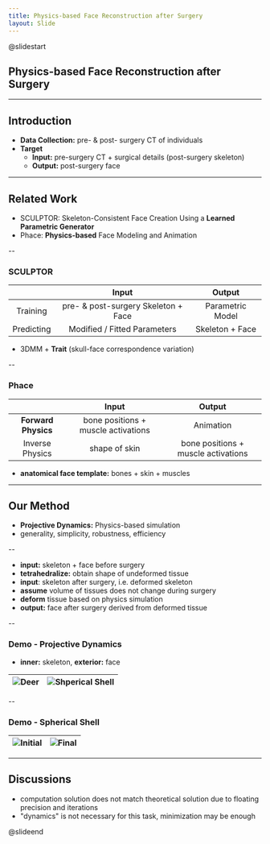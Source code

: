 ```yaml
---
title: Physics-based Face Reconstruction after Surgery
layout: Slide
---
```


@slidestart

## Physics-based Face Reconstruction after Surgery

---

## Introduction

- **Data Collection:** pre- & post- surgery CT of individuals
- **Target**
  - **Input:** pre-surgery CT + surgical details (post-surgery skeleton)
  - **Output:** post-surgery face

---

## Related Work

- SCULPTOR: Skeleton-Consistent Face Creation Using a **Learned Parametric Generator**
- Phace: **Physics-based** Face Modeling and Animation

--

### SCULPTOR

|            |                Input                |      Output      |
| :--------: | :---------------------------------: | :--------------: |
|  Training  | pre- & post-surgery Skeleton + Face | Parametric Model |
| Predicting |    Modified / Fitted Parameters     | Skeleton + Face  |

- 3DMM + **Trait** (skull-face correspondence variation)

--

### Phace

|                     |                Input                |               Output                |
| :-----------------: | :---------------------------------: | :---------------------------------: |
| **Forward Physics** | bone positions + muscle activations |              Animation              |
|   Inverse Physics   |            shape of skin            | bone positions + muscle activations |

- **anatomical face template:** bones + skin + muscles

---

## Our Method

- **Projective Dynamics:** Physics-based simulation
- generality, simplicity, robustness, efficiency

--

- **input:** skeleton + face before surgery
- **tetrahedralize:** obtain shape of undeformed tissue
- **input**: skeleton after surgery, i.e. deformed skeleton
- **assume** volume of tissues does not change during surgery
- **deform** tissue based on physics simulation
- **output:** face after surgery derived from deformed tissue

--

### Demo - Projective Dynamics

- **inner:** skeleton, **exterior:** face

| <img  alt="Deer" src="https://cdn.liblaf.me/image/2023/05/29/2023-05-29-22-16-11.gif" style="max-height: 400px"/> | <img alt="Shperical Shell" src="https://cdn.liblaf.me/image/2023/05/29/2023-05-29-22-16-51.gif" style="max-height: 400px" /> |
| :---------------------------------------------------------------------------------------------------------------: | :--------------------------------------------------------------------------------------------------------------------------: |

--

### Demo - Spherical Shell

| ![Initial](https://cdn.liblaf.me/image/2023/05/29/2023-05-29-22-17-04.png) | ![Final](https://cdn.liblaf.me/image/2023/05/29/2023-05-29-22-17-15.png) |
| :------------------------------------------------------------------------: | :----------------------------------------------------------------------: |

---

## Discussions

- computation solution does not match theoretical solution due to floating precision and iterations
- "dynamics" is not necessary for this task, minimization may be enough

@slideend
